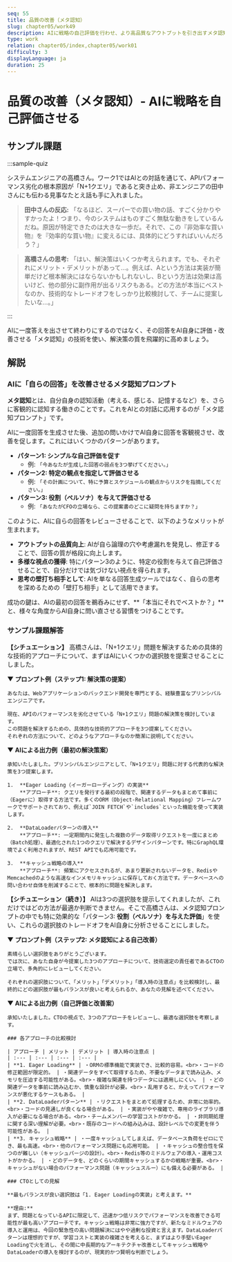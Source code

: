 ```yaml
---
seq: 55
title: 品質の改善（メタ認知）
slug: chapter05/work49
description: AIに戦略の自己評価を行わせ、より高品質なアウトプットを引き出すメタ認知テクニックを学ぶ
type: work
relation: chapter05/index,chapter05/work01
difficulty: 3
displayLanguage: ja
duration: 25
---
```


# 品質の改善（メタ認知）- AIに戦略を自己評価させる

## サンプル課題
:::sample-quiz

システムエンジニアの高橋さん。ワーク1ではAIとの対話を通じて、APIパフォーマンス劣化の根本原因が「N+1クエリ」であると突き止め、非エンジニアの田中さんにも伝わる見事なたとえ話も手に入れました。

> **田中さんの反応:**
> 「なるほど、スーパーでの買い物の話、すごく分かりやすかったよ！つまり、今のシステムはものすごく無駄な動きをしているんだね。原因が特定できたのは大きな一歩だ。それで、この『非効率な買い物』を『効率的な買い物』に変えるには、具体的にどうすればいいんだろう？」

> **高橋さんの思考:**
> 「はい、解決策はいくつか考えられます。でも、それぞれにメリット・デメリットがあって…。例えば、Aという方法は実装が簡単だけど根本解決にはならないかもしれないし、Bという方法は効果は高いけど、他の部分に副作用が出るリスクもある。どの方法が本当にベストなのか、技術的なトレードオフをしっかり比較検討して、チームに提案したいな…。」

:::

AIに一度答えを出させて終わりにするのではなく、その回答をAI自身に評価・改善させる「メタ認知」の技術を使い、解決策の質を飛躍的に高めましょう。

## 解説

### AIに「自らの回答」を改善させるメタ認知プロンプト

**メタ認知**とは、自分自身の認知活動（考える、感じる、記憶するなど）を、さらに客観的に認知する働きのことです。これをAIとの対話に応用するのが「メタ認知プロンプト」です。

AIに一度回答を生成させた後、追加の問いかけでAI自身に回答を客観視させ、改善を促します。これにはいくつかのパターンがあります。

- **パターン1: シンプルな自己評価を促す**
  - 例: `「今あなたが生成した回答の弱点を3つ挙げてください。」`
- **パターン2: 特定の観点を指定して評価させる**
  - 例: `「その計画について、特に予算とスケジュールの観点からリスクを指摘してください。」`
- **パターン3: 役割（ペルソナ）を与えて評価させる**
  - 例: `「あなたがCFOの立場なら、この提案書のどこに疑問を持ちますか？」`

このように、AIに自らの回答をレビューさせることで、以下のようなメリットが生まれます。

- **アウトプットの品質向上**: AIが自ら論理の穴や考慮漏れを発見し、修正することで、回答の質が格段に向上します。
- **多様な視点の獲得**: 特にパターン3のように、特定の役割を与えて自己評価させることで、自分だけでは気づけない視点を得られます。
- **思考の壁打ち相手として**: AIを単なる回答生成ツールではなく、自らの思考を深めるための「壁打ち相手」として活用できます。

成功の鍵は、AIの最初の回答を鵜呑みにせず、**「本当にそれでベストか？」**と、様々な角度からAI自身に問い直させる習慣をつけることです。

### サンプル課題解答

**【シチュエーション】**
高橋さんは、「N+1クエリ」問題を解決するための具体的な技術的アプローチについて、まずはAIにいくつかの選択肢を提案させることにしました。

**▼ プロンプト例（ステップ1: 解決策の提案）**
```
あなたは、Webアプリケーションのバックエンド開発を専門とする、経験豊富なプリンシパルエンジニアです。

現在、APIのパフォーマンスを劣化させている「N+1クエリ」問題の解決策を検討しています。
この問題を解決するための、具体的な技術的アプローチを3つ提案してください。
それぞれの方法について、どのようなアプローチなのか簡潔に説明してください。
```

**▼ AIによる出力例（最初の解決策案）**
```
承知いたしました。プリンシパルエンジニアとして、「N+1クエリ」問題に対する代表的な解決策を3つ提案します。

1.  **Eager Loading（イーガーローディング）の実装**
    **アプローチ**: クエリを発行する最初の段階で、関連するデータもまとめて事前に（Eagerに）取得する方法です。多くのORM（Object-Relational Mapping）フレームワークでサポートされており、例えば`JOIN FETCH`や`includes`といった機能を使って実装します。

2.  **DataLoaderパターンの導入**
    **アプローチ**: 一定期間内に発生した複数のデータ取得リクエストを一度にまとめ（Batch処理）、最適化された1つのクエリで解決するデザインパターンです。特にGraphQL環境でよく利用されますが、REST APIでも応用可能です。

3.  **キャッシュ戦略の導入**
    **アプローチ**: 頻繁にアクセスされるが、あまり更新されないデータを、RedisやMemcachedのような高速なインメモリキャッシュに保存しておく方法です。データベースへの問い合わせ自体を削減することで、根本的に問題を解決します。
```

**【シチュエーション（続き）】**
AIは3つの選択肢を提示してくれましたが、これだけではどの方法が最適か判断できません。そこで高橋さんは、メタ認知プロンプトの中でも特に効果的な「パターン3: **役割（ペルソナ）を与えた評価**」を使い、これらの選択肢のトレードオフをAI自身に分析させることにしました。

**▼ プロンプト例（ステップ2: メタ認知による自己改善）**

```
素晴らしい選択肢をありがとうございます。
では次に、あなた自身が今提案した3つのアプローチについて、技術選定の責任者であるCTOの立場で、多角的にレビューしてください。

それぞれの選択肢について、「メリット」「デメリット」「導入時の注意点」を比較検討し、最終的にどの選択肢が最もバランスが良いと考えられるか、あなたの見解を述べてください。
```

**▼ AIによる出力例（自己評価と改善案）**
```
承知いたしました。CTOの視点で、3つのアプローチをレビューし、最適な選択肢を考察します。

### 各アプローチの比較検討

| アプローチ | メリット | デメリット | 導入時の注意点 |
| :--- | :--- | :--- | :--- |
| **1. Eager Loading** | ・ORMの標準機能で実装でき、比較的容易。<br>・コードの修正範囲が限定的。 | ・関連データをすべて取得するため、不要なデータまで読み込み、メモリを圧迫する可能性がある。<br>・複雑な関連を持つデータには適用しにくい。 | ・どの関連データを事前に読み込むか、慎重な設計が必要。<br>・乱用すると、かえってパフォーマンスが悪化するケースもある。 |
| **2. DataLoaderパターン** | ・リクエストをまとめて処理するため、非常に効率的。<br>・コードの見通しが良くなる場合がある。 | ・実装がやや複雑で、専用のライブラリ導入が必要になる場合がある。<br>・チームメンバーの学習コストがかかる。 | ・非同期処理に関する深い理解が必要。<br>・既存のコードへの組み込みは、設計レベルでの変更を伴う可能性がある。 |
| **3. キャッシュ戦略** | ・一度キャッシュしてしまえば、データベース負荷をゼロにでき、最も高速。<br>・他のパフォーマンス問題にも応用可能。 | ・キャッシュの整合性を保つのが難しい（キャッシュパージの設計）。<br>・Redis等のミドルウェアの導入・運用コストがかかる。 | ・どのデータを、どのくらいの期間キャッシュするかの戦略が重要。<br>・キャッシュがない場合のパフォーマンス問題（キャッシュスルー）にも備える必要がある。 |

### CTOとしての見解

**最もバランスが良い選択肢は「1. Eager Loadingの実装」と考えます。**

**理由:**
まず、問題となっているAPIに限定して、迅速かつ低リスクでパフォーマンスを改善できる可能性が最も高いアプローチです。キャッシュ戦略は非常に強力ですが、新たなミドルウェアの導入と運用は、今回の緊急性の高い問題解決にはやや過剰な投資と言えます。DataLoaderパターンは理想的ですが、学習コストと実装の複雑さを考えると、まずはより手堅いEager Loadingで火を消し、その間に中長期的なアーキテクチャ改善としてキャッシュ戦略やDataLoaderの導入を検討するのが、現実的かつ賢明な判断でしょう。
```

